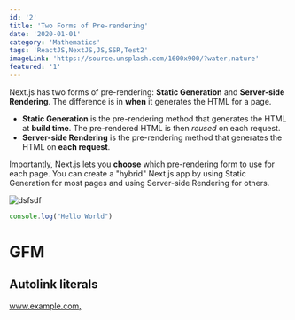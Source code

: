 ```yaml
---
id: '2'
title: 'Two Forms of Pre-rendering'
date: '2020-01-01'
category: 'Mathematics'
tags: 'ReactJS,NextJS,JS,SSR,Test2'
imageLink: 'https://source.unsplash.com/1600x900/?water,nature'
featured: '1'
---
```


Next.js has two forms of pre-rendering: **Static Generation** and **Server-side Rendering**. The difference is in **when** it generates the HTML for a page.

- **Static Generation** is the pre-rendering method that generates the HTML at **build time**. The pre-rendered HTML is then _reused_ on each request.
- **Server-side Rendering** is the pre-rendering method that generates the HTML on **each request**.

Importantly, Next.js lets you **choose** which pre-rendering form to use for each page. You can create a "hybrid" Next.js app by using Static Generation for most pages and using Server-side Rendering for others. 

![dsfsdf](https://images.unsplash.com/photo-1633298151917-c2e858ff349b?ixid=MnwxMjA3fDB8MHxwaG90by1wYWdlfHx8fGVufDB8fHx8&ixlib=rb-1.2.1&auto=format&fit=crop&w=387&q=80)


```js
console.log("Hello World")
```

# GFM

## Autolink literals

[www.example.com, ](https://example.com)
